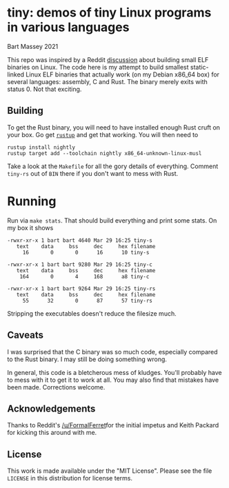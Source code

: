 # tiny: demos of tiny Linux programs in various languages
Bart Massey 2021

This repo was inspired by a Reddit
[discussion](https://www.reddit.com/r/rust/comments/mf16qk/i_was_nerdsniped_into_demonstrating_that_you_can/)
about building small ELF binaries on Linux. The code here is
my attempt to build smallest static-linked Linux ELF
binaries that actually work (on my Debian x86_64 box) for
several languages: assembly, C and Rust. The binary merely
exits with status 0. Not that exciting.

## Building

To get the Rust binary, you will need to have installed
enough Rust cruft on your box. Go get
[`rustup`](http://rustup.rs) and get that working. You will
then need to

    rustup install nightly
    rustup target add --toolchain nightly x86_64-unknown-linux-musl

Take a look at the `Makefile` for all the gory details of
everything. Comment `tiny-rs` out of `BIN` there if you
don't want to mess with Rust.

# Running

Run via `make stats`. That should build everything and
print some stats. On my box it shows

    -rwxr-xr-x 1 bart bart 4640 Mar 29 16:25 tiny-s
       text	   data	    bss	    dec	    hex	filename
         16	      0	      0	     16	     10	tiny-s

    -rwxr-xr-x 1 bart bart 9280 Mar 29 16:25 tiny-c
       text	   data	    bss	    dec	    hex	filename
        164	      0	      4	    168	     a8	tiny-c

    -rwxr-xr-x 1 bart bart 9264 Mar 29 16:25 tiny-rs
       text	   data	    bss	    dec	    hex	filename
         55	     32	      0	     87	     57	tiny-rs

Stripping the executables doesn't reduce the filesize much.

## Caveats

I was surprised that the C binary was so much code,
especially compared to the Rust binary. I may still be doing
something wrong.

In general, this code is a bletcherous mess of
kludges. You'll probably have to mess with it to get it to
work at all. You may also find that mistakes have been made.
Corrections welcome.

## Acknowledgements

Thanks to Reddit's
[/u/FormalFerret](https://www.reddit.com/user/FormalFerret/)for
the initial impetus and Keith Packard for kicking this
around with me.

## License

This work is made available under the "MIT License". Please
see the file `LICENSE` in this distribution for license
terms.
